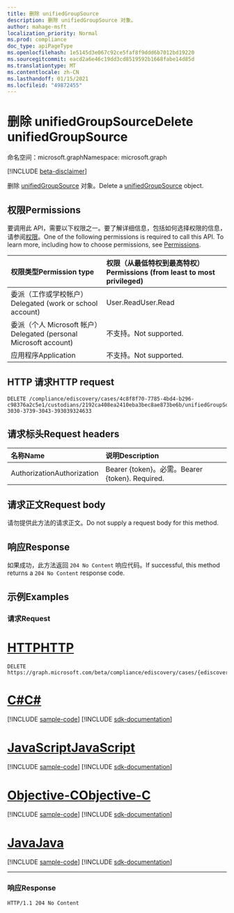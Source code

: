```yaml
---
title: 删除 unifiedGroupSource
description: 删除 unifiedGroupSource 对象。
author: mahage-msft
localization_priority: Normal
ms.prod: compliance
doc_type: apiPageType
ms.openlocfilehash: 1e5145d3e067c92ce5faf8f9ddd6b7012bd19220
ms.sourcegitcommit: eacd2a6e46c19dd3cd8519592b1668fabe14d85d
ms.translationtype: MT
ms.contentlocale: zh-CN
ms.lasthandoff: 01/15/2021
ms.locfileid: "49872455"
---
```

# <a name="delete-unifiedgroupsource"></a><span data-ttu-id="cf9bf-103">删除 unifiedGroupSource</span><span class="sxs-lookup"><span data-stu-id="cf9bf-103">Delete unifiedGroupSource</span></span>

<span data-ttu-id="cf9bf-104">命名空间：microsoft.graph</span><span class="sxs-lookup"><span data-stu-id="cf9bf-104">Namespace: microsoft.graph</span></span>

[!INCLUDE [beta-disclaimer](../../includes/beta-disclaimer.md)]

<span data-ttu-id="cf9bf-105">删除 [unifiedGroupSource](../resources/unifiedgroupsource.md) 对象。</span><span class="sxs-lookup"><span data-stu-id="cf9bf-105">Delete a [unifiedGroupSource](../resources/unifiedgroupsource.md) object.</span></span>

## <a name="permissions"></a><span data-ttu-id="cf9bf-106">权限</span><span class="sxs-lookup"><span data-stu-id="cf9bf-106">Permissions</span></span>

<span data-ttu-id="cf9bf-p101">要调用此 API，需要以下权限之一。要了解详细信息，包括如何选择权限的信息，请参阅[权限](/graph/permissions-reference)。</span><span class="sxs-lookup"><span data-stu-id="cf9bf-p101">One of the following permissions is required to call this API. To learn more, including how to choose permissions, see [Permissions](/graph/permissions-reference).</span></span>

|<span data-ttu-id="cf9bf-109">权限类型</span><span class="sxs-lookup"><span data-stu-id="cf9bf-109">Permission type</span></span>|<span data-ttu-id="cf9bf-110">权限（从最低特权到最高特权）</span><span class="sxs-lookup"><span data-stu-id="cf9bf-110">Permissions (from least to most privileged)</span></span>|
|:---|:---|
|<span data-ttu-id="cf9bf-111">委派（工作或学校帐户）</span><span class="sxs-lookup"><span data-stu-id="cf9bf-111">Delegated (work or school account)</span></span>|<span data-ttu-id="cf9bf-112">User.Read</span><span class="sxs-lookup"><span data-stu-id="cf9bf-112">User.Read</span></span>|
|<span data-ttu-id="cf9bf-113">委派（个人 Microsoft 帐户）</span><span class="sxs-lookup"><span data-stu-id="cf9bf-113">Delegated (personal Microsoft account)</span></span>|<span data-ttu-id="cf9bf-114">不支持。</span><span class="sxs-lookup"><span data-stu-id="cf9bf-114">Not supported.</span></span>|
|<span data-ttu-id="cf9bf-115">应用程序</span><span class="sxs-lookup"><span data-stu-id="cf9bf-115">Application</span></span>|<span data-ttu-id="cf9bf-116">不支持。</span><span class="sxs-lookup"><span data-stu-id="cf9bf-116">Not supported.</span></span>|

## <a name="http-request"></a><span data-ttu-id="cf9bf-117">HTTP 请求</span><span class="sxs-lookup"><span data-stu-id="cf9bf-117">HTTP request</span></span>

<!-- {
  "blockType": "ignored"
}
-->

``` http
DELETE /compliance/ediscovery/cases/4c8f8f70-7785-4bd4-b296-c98376a2c5e1/custodians/2192ca408ea2410eba3bec8ae873be6b/unifiedGroupSources/33434233-3030-3739-3043-393039324633
```

## <a name="request-headers"></a><span data-ttu-id="cf9bf-118">请求标头</span><span class="sxs-lookup"><span data-stu-id="cf9bf-118">Request headers</span></span>

|<span data-ttu-id="cf9bf-119">名称</span><span class="sxs-lookup"><span data-stu-id="cf9bf-119">Name</span></span>|<span data-ttu-id="cf9bf-120">说明</span><span class="sxs-lookup"><span data-stu-id="cf9bf-120">Description</span></span>|
|:---|:---|
|<span data-ttu-id="cf9bf-121">Authorization</span><span class="sxs-lookup"><span data-stu-id="cf9bf-121">Authorization</span></span>|<span data-ttu-id="cf9bf-p102">Bearer {token}。必需。</span><span class="sxs-lookup"><span data-stu-id="cf9bf-p102">Bearer {token}. Required.</span></span>|

## <a name="request-body"></a><span data-ttu-id="cf9bf-124">请求正文</span><span class="sxs-lookup"><span data-stu-id="cf9bf-124">Request body</span></span>

<span data-ttu-id="cf9bf-125">请勿提供此方法的请求正文。</span><span class="sxs-lookup"><span data-stu-id="cf9bf-125">Do not supply a request body for this method.</span></span>

## <a name="response"></a><span data-ttu-id="cf9bf-126">响应</span><span class="sxs-lookup"><span data-stu-id="cf9bf-126">Response</span></span>

<span data-ttu-id="cf9bf-127">如果成功，此方法返回 `204 No Content` 响应代码。</span><span class="sxs-lookup"><span data-stu-id="cf9bf-127">If successful, this method returns a `204 No Content` response code.</span></span>

## <a name="examples"></a><span data-ttu-id="cf9bf-128">示例</span><span class="sxs-lookup"><span data-stu-id="cf9bf-128">Examples</span></span>

### <a name="request"></a><span data-ttu-id="cf9bf-129">请求</span><span class="sxs-lookup"><span data-stu-id="cf9bf-129">Request</span></span>


# <a name="http"></a>[<span data-ttu-id="cf9bf-130">HTTP</span><span class="sxs-lookup"><span data-stu-id="cf9bf-130">HTTP</span></span>](#tab/http)
<!-- {
  "blockType": "request",
  "name": "delete_unifiedgroupsource"
}
-->

``` http
DELETE https://graph.microsoft.com/beta/compliance/ediscovery/cases/{ediscoveryCaseId}/custodians/{custodianId}/unifiedGroupSources/{unifiedGroupSourceId}
```
# <a name="c"></a>[<span data-ttu-id="cf9bf-131">C#</span><span class="sxs-lookup"><span data-stu-id="cf9bf-131">C#</span></span>](#tab/csharp)
[!INCLUDE [sample-code](../includes/snippets/csharp/delete-unifiedgroupsource-csharp-snippets.md)]
[!INCLUDE [sdk-documentation](../includes/snippets/snippets-sdk-documentation-link.md)]

# <a name="javascript"></a>[<span data-ttu-id="cf9bf-132">JavaScript</span><span class="sxs-lookup"><span data-stu-id="cf9bf-132">JavaScript</span></span>](#tab/javascript)
[!INCLUDE [sample-code](../includes/snippets/javascript/delete-unifiedgroupsource-javascript-snippets.md)]
[!INCLUDE [sdk-documentation](../includes/snippets/snippets-sdk-documentation-link.md)]

# <a name="objective-c"></a>[<span data-ttu-id="cf9bf-133">Objective-C</span><span class="sxs-lookup"><span data-stu-id="cf9bf-133">Objective-C</span></span>](#tab/objc)
[!INCLUDE [sample-code](../includes/snippets/objc/delete-unifiedgroupsource-objc-snippets.md)]
[!INCLUDE [sdk-documentation](../includes/snippets/snippets-sdk-documentation-link.md)]

# <a name="java"></a>[<span data-ttu-id="cf9bf-134">Java</span><span class="sxs-lookup"><span data-stu-id="cf9bf-134">Java</span></span>](#tab/java)
[!INCLUDE [sample-code](../includes/snippets/java/delete-unifiedgroupsource-java-snippets.md)]
[!INCLUDE [sdk-documentation](../includes/snippets/snippets-sdk-documentation-link.md)]

---


### <a name="response"></a><span data-ttu-id="cf9bf-135">响应</span><span class="sxs-lookup"><span data-stu-id="cf9bf-135">Response</span></span>

<!-- {
  "blockType": "response",
  "truncated": true
}
-->

``` http
HTTP/1.1 204 No Content
```
